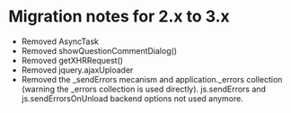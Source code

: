 # Migration notes for 2.x to 3.x

- Removed AsyncTask
- Removed showQuestionCommentDialog()
- Removed getXHRRequest()
- Removed jquery.ajaxUploader
- Removed the _sendErrors mecanism and application._errors collection (warning the _errors collection is used directly).  js.sendErrors and js.sendErrorsOnUnload backend options not used anymore.

